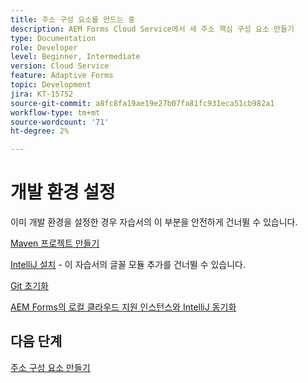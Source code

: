 ```yaml
---
title: 주소 구성 요소를 만드는 중
description: AEM Forms Cloud Service에서 새 주소 핵심 구성 요소 만들기
type: Documentation
role: Developer
level: Beginner, Intermediate
version: Cloud Service
feature: Adaptive Forms
topic: Development
jira: KT-15752
source-git-commit: a8fc8fa19ae19e27b07fa81fc931eca51cb982a1
workflow-type: tm+mt
source-wordcount: '71'
ht-degree: 2%

---
```



# 개발 환경 설정

이미 개발 환경을 설정한 경우 자습서의 이 부분을 안전하게 건너뛸 수 있습니다.

[Maven 프로젝트 만들기](https://experienceleague.adobe.com/en/docs/experience-manager-learn/cloud-service/forms/developing-for-cloud-service/getting-started)

[IntelliJ 설치](https://experienceleague.adobe.com/en/docs/experience-manager-learn/cloud-service/forms/developing-for-cloud-service/intellij-set-up) - 이 자습서의 글꼴 모듈 추가를 건너뛸 수 있습니다.

[Git 초기화](https://experienceleague.adobe.com/en/docs/experience-manager-learn/cloud-service/forms/developing-for-cloud-service/setup-git)

[AEM Forms의 로컬 클라우드 지원 인스턴스와 IntelliJ 동기화](https://experienceleague.adobe.com/en/docs/experience-manager-learn/cloud-service/forms/developing-for-cloud-service/intellij-and-aem-sync)

## 다음 단계

[주소 구성 요소 만들기](./creating-address-component.md)

